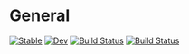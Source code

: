 # General

[![Stable](https://img.shields.io/badge/docs-stable-blue.svg)](https://wang890.github.io/General.jl/stable/)
[![Dev](https://img.shields.io/badge/docs-dev-blue.svg)](https://wang890.github.io/General.jl/dev/)
[![Build Status](https://github.com/wang890/General.jl/actions/workflows/CI.yml/badge.svg?branch=master)](https://github.com/wang890/General.jl/actions/workflows/CI.yml?query=branch%3Amaster)
[![Build Status](https://app.travis-ci.com/wang890/General.jl.svg?branch=master)](https://app.travis-ci.com/wang890/General.jl)
